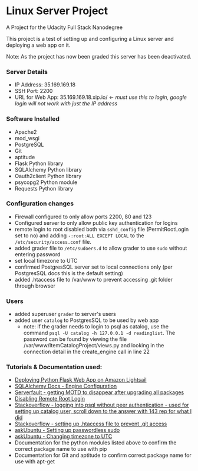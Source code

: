# Linux Server Project
A Project for the Udacity Full Stack Nanodegree

This project is a test of setting up and configuring a Linux server and deploying a web app on it.

Note: As the project has now been graded this server has been deactivated.

### Server Details
- IP Address: 35.169.169.18
- SSH Port: 2200
- URL for Web App: 35.169.169.18.xip.io/ <- _must use this to login, google login will not work with just the IP address_

### Software Installed
- Apache2
- mod_wsgi
- PostgreSQL
- Git
- aptitude
- Flask Python library
- SQLAlchemy Python library
- Oauth2client Python library
- psycopg2 Python module
- Requests Python library


### Configuration changes
- Firewall configured to only allow ports 2200, 80 and 123
- Configured server to only allow public key authentication for logins
- remote login to root disabled both via `sshd_config` file (PermitRootLogin set to no) and adding `-:root:ALL EXCEPT LOCAL` to the `/etc/security/access.conf` file.
- added grader file to `/etc/sudoers.d` to allow grader to use `sudo` without entering password
- set local timezone to UTC
- confirmed PostgresSQL server set to local connections only (per PostgresSQL docs this is the default setting)
- added .htaccess file to /var/www to prevent accessing .git folder through browser

### Users
- added superuser `grader` to server's users
- added user `catalog` to PostgresSQL to be used by web app
    - note: if the grader needs to login to psql as catalog, use the command `psql -U catalog -h 127.0.0.1 -d readinglist`. The password can be found by viewing the file /var/www/ItemCatalogProject/views.py and looking in the connection detail in the create_engine call in line 22
    
### Tutorials & Documentation used:
- [Deploying Python Flask Web App on Amazon Lightsail](https://umar-yusuf.blogspot.com/2018/02/deploying-python-flask-web-app-on.html)
- [SQLAlchemy Docs - Engine Configuration](https://docs.sqlalchemy.org/en/rel_1_2/core/engines.html)
- [Serverfault - getting MOTD to disappear after upgrading all packages](https://serverfault.com/questions/262751/update-ubuntu-10-04/262773#262773)
- [Disabling Remote Root Login](https://websiteforstudents.com/how-to-disable-remote-logon-for-root-on-ubuntu-16-04-lts-servers/)
- [Stackoverflow - logging into psql without peer authentication - used for setting up catalog user, scroll down to the answer with 143 rep for what I did](https://stackoverflow.com/questions/18664074/getting-error-peer-authentication-failed-for-user-postgres-when-trying-to-ge)
- [Stackoverflow - setting up .htaccess file to prevent .git access](https://stackoverflow.com/questions/6142437/make-git-directory-web-inaccessible)
- [askUbuntu - Setting up passwordless sudo](https://askubuntu.com/questions/192050/how-to-run-sudo-command-with-no-password)
- [askUbuntu - Changing timezone to UTC](https://askubuntu.com/questions/138423/how-do-i-change-my-timezone-to-utc-gmt)
- Documentation for the python modules listed above to confirm the correct package name to use with pip
- Documentation for Git and aptitude to confirm correct package name for use with apt-get
